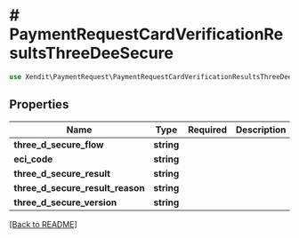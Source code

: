 # # PaymentRequestCardVerificationResultsThreeDeeSecure


```php
use Xendit\PaymentRequest\PaymentRequestCardVerificationResultsThreeDeeSecure;
```

## Properties

| Name | Type | Required | Description | Examples |
|------------|:-------------:|:-------------:|-------------|:-------------:|
| **three_d_secure_flow** | **string** |  |  | null |
| **eci_code** | **string** |  |  | null |
| **three_d_secure_result** | **string** |  |  | null |
| **three_d_secure_result_reason** | **string** |  |  | null |
| **three_d_secure_version** | **string** |  |  | null |


[[Back to README]](../../README.md)

